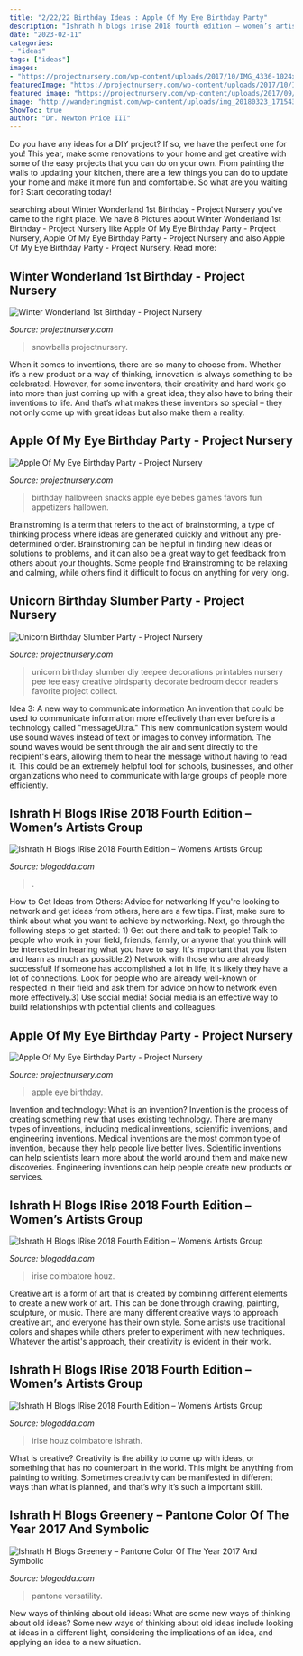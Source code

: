 ```yaml
---
title: "2/22/22 Birthday Ideas : Apple Of My Eye Birthday Party"
description: "Ishrath h blogs irise 2018 fourth edition – women’s artists group"
date: "2023-02-11"
categories:
- "ideas"
tags: ["ideas"]
images:
- "https://projectnursery.com/wp-content/uploads/2017/10/IMG_4336-1024x858.jpg"
featuredImage: "https://projectnursery.com/wp-content/uploads/2017/10/IMG_4336-1024x858.jpg"
featured_image: "https://projectnursery.com/wp-content/uploads/2017/09/unicorn-birthday-party-diy-teepee-756x1024.jpg"
image: "http://wanderingmist.com/wp-content/uploads/img_20180323_1715434724381648046085096-1024x768.jpg"
ShowToc: true
author: "Dr. Newton Price III"
---
```



Do you have any ideas for a DIY project? If so, we have the perfect one for you! This year, make some renovations to your home and get creative with some of the easy projects that you can do on your own. From painting the walls to updating your kitchen, there are a few things you can do to update your home and make it more fun and comfortable. So what are you waiting for? Start decorating today!

	

		
searching about Winter Wonderland 1st Birthday - Project Nursery you've came to the right place. We have 8 Pictures about Winter Wonderland 1st Birthday - Project Nursery like Apple Of My Eye Birthday Party - Project Nursery, Apple Of My Eye Birthday Party - Project Nursery and also Apple Of My Eye Birthday Party - Project Nursery. Read more:
		
    
## Winter Wonderland 1st Birthday - Project Nursery

<img loading=lazy src="https://projectnursery.com/wp-content/uploads/2013/01/Chocolate-Snowballs-3-1024x682.jpg" onerror="this.onerror=null;this.src='https://tse4.mm.bing.net/th?id=OIP.13mXFvFrpHaWA2nYwHHA1gHaE7&amp;pid=15.1';" alt="Winter Wonderland 1st Birthday - Project Nursery">

_Source: projectnursery.com_

>snowballs projectnursery. 

	

When it comes to inventions, there are so many to choose from. Whether it’s a new product or a way of thinking, innovation is always something to be celebrated. However, for some inventors, their creativity and hard work go into more than just coming up with a great idea; they also have to bring their inventions to life. And that’s what makes these inventors so special – they not only come up with great ideas but also make them a reality.

    
## Apple Of My Eye Birthday Party - Project Nursery

<img loading=lazy src="https://projectnursery.com/wp-content/uploads/2017/10/IMG_4336-1024x858.jpg" onerror="this.onerror=null;this.src='https://tse2.mm.bing.net/th?id=OIP.9tA6z-_3kbrxS2M8FFWtjwERDk&amp;pid=15.1';" alt="Apple Of My Eye Birthday Party - Project Nursery">

_Source: projectnursery.com_

>birthday halloween snacks apple eye bebes games favors fun appetizers hallowen. 

	

Brainstroming is a term that refers to the act of brainstorming, a type of thinking process where ideas are generated quickly and without any pre-determined order. Brainstroming can be helpful in finding new ideas or solutions to problems, and it can also be a great way to get feedback from others about your thoughts. Some people find Brainstroming to be relaxing and calming, while others find it difficult to focus on anything for very long.

    
## Unicorn Birthday Slumber Party - Project Nursery

<img loading=lazy src="https://projectnursery.com/wp-content/uploads/2017/09/unicorn-birthday-party-diy-teepee-756x1024.jpg" onerror="this.onerror=null;this.src='https://tse3.mm.bing.net/th?id=OIP.Hj02QgpWI321vBWzSpDmiAHaKC&amp;pid=15.1';" alt="Unicorn Birthday Slumber Party - Project Nursery">

_Source: projectnursery.com_

>unicorn birthday slumber diy teepee decorations printables nursery pee tee easy creative birdsparty decorate bedroom decor readers favorite project collect. 

	

Idea 3: A new way to communicate information
An invention that could be used to communicate information more effectively than ever before is a technology called "messageUltra." This new communication system would use sound waves instead of text or images to convey information. The sound waves would be sent through the air and sent directly to the recipient's ears, allowing them to hear the message without having to read it. This could be an extremely helpful tool for schools, businesses, and other organizations who need to communicate with large groups of people more efficiently.

    
## Ishrath H Blogs IRise 2018 Fourth Edition – Women’s Artists Group

<img loading=lazy src="http://wanderingmist.com/wp-content/uploads/2011/12/flower_rain_1.jpg" onerror="this.onerror=null;this.src='https://tse2.mm.bing.net/th?id=OIP.vqagBVCmzvPeDVvHxpPLdwHaFe&amp;pid=15.1';" alt="Ishrath H Blogs IRise 2018 Fourth Edition – Women’s Artists Group">

_Source: blogadda.com_

>. 

	

How to Get Ideas from Others: Advice for networking
If you're looking to network and get ideas from others, here are a few tips. First, make sure to think about what you want to achieve by networking. Next, go through the following steps to get started: 1) Get out there and talk to people! Talk to people who work in your field, friends, family, or anyone that you think will be interested in hearing what you have to say. It's important that you listen and learn as much as possible.2) Network with those who are already successful! If someone has accomplished a lot in life, it's likely they have a lot of connections. Look for people who are already well-known or respected in their field and ask them for advice on how to network even more effectively.3) Use social media! Social media is an effective way to build relationships with potential clients and colleagues.

    
## Apple Of My Eye Birthday Party - Project Nursery

<img loading=lazy src="https://projectnursery.com/wp-content/uploads/2017/10/IMG_4289-1024x847.jpg" onerror="this.onerror=null;this.src='https://tse2.mm.bing.net/th?id=OIP.HOrTT5scD4Spxw8PNkjdvAESDj&amp;pid=15.1';" alt="Apple Of My Eye Birthday Party - Project Nursery">

_Source: projectnursery.com_

>apple eye birthday. 

	

Invention and technology: What is an invention?
Invention is the process of creating something new that uses existing technology. There are many types of inventions, including medical inventions, scientific inventions, and engineering inventions. Medical inventions are the most common type of invention, because they help people live better lives. Scientific inventions can help scientists learn more about the world around them and make new discoveries. Engineering inventions can help people create new products or services.

    
## Ishrath H Blogs IRise 2018 Fourth Edition – Women’s Artists Group

<img loading=lazy src="http://wanderingmist.com/wp-content/uploads/img_20180323_1715434724381648046085096-1024x768.jpg" onerror="this.onerror=null;this.src='https://tse4.mm.bing.net/th?id=OIP.I_bTzMZH1H3Kub9nZT7m1QHaFj&amp;pid=15.1';" alt="Ishrath H Blogs IRise 2018 Fourth Edition – Women’s Artists Group">

_Source: blogadda.com_

>irise coimbatore houz. 

	

Creative art is a form of art that is created by combining different elements to create a new work of art. This can be done through drawing, painting, sculpture, or music. There are many different creative ways to approach creative art, and everyone has their own style. Some artists use traditional colors and shapes while others prefer to experiment with new techniques. Whatever the artist's approach, their creativity is evident in their work.

    
## Ishrath H Blogs IRise 2018 Fourth Edition – Women’s Artists Group

<img loading=lazy src="http://wanderingmist.com/wp-content/uploads/img_20180323_1716167161822278873749931-300x225.jpg" onerror="this.onerror=null;this.src='https://tse3.mm.bing.net/th?id=OIP.RBqUevu5UmeAymUUm88DYAAAAA&amp;pid=15.1';" alt="Ishrath H Blogs IRise 2018 Fourth Edition – Women’s Artists Group">

_Source: blogadda.com_

>irise houz coimbatore ishrath. 

	

What is creative?
Creativity is the ability to come up with ideas, or something that has no counterpart in the world. This might be anything from painting to writing. Sometimes creativity can be manifested in different ways than what is planned, and that’s why it’s such a important skill.

    
## Ishrath H Blogs Greenery – Pantone Color Of The Year 2017 And Symbolic

<img loading=lazy src="http://wanderingmist.com/wp-content/uploads/marsala-2015-pantone-color.jpg" onerror="this.onerror=null;this.src='https://tse1.mm.bing.net/th?id=OIP.-QMT12ZilKFqW3lcZDRaagHaF2&amp;pid=15.1';" alt="Ishrath H Blogs Greenery – Pantone Color Of The Year 2017 And Symbolic">

_Source: blogadda.com_

>pantone versatility. 

	

New ways of thinking about old ideas: What are some new ways of thinking about old ideas?
Some new ways of thinking about old ideas include looking at ideas in a different light, considering the implications of an idea, and applying an idea to a new situation.

